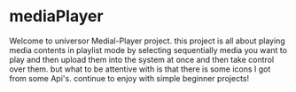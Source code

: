 # mediaPlayer
Welcome to universor Medial-Player project.
this project is all about playing media contents in playlist mode by selecting sequentially media you want to play and then upload them into the system at once and then take control over them. but what to be attentive with is that there is some icons I got from some Api's. continue to enjoy with simple beginner projects!
